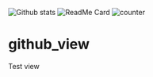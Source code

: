 ![Github stats](https://github-readme-stats.vercel.app/api?username=dAniaMercy)
![ReadMe Card](https://github-readme-stats.vercel.app/api/pin/?username=dAniaMercy&repo=github_view)
![counter](https://[YourEndpoint].m.pipedream.net)
# github_view

Test view
